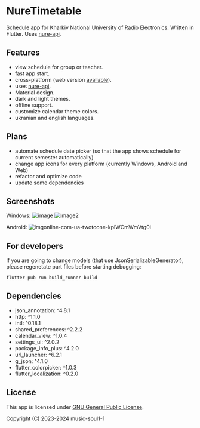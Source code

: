 # NureTimetable

Schedule app for Kharkiv National University of Radio Electronics. Written in Flutter.
Uses [nure-api](https://github.com/mindenit/nure-api).


## Features
- view schedule for group or teacher.
- fast app start.
- cross-platform (web version [available](https://www.nure-time.pp.ua/)).
- uses [nure-api](https://github.com/mindenit/nure-api).
- Material design.
- dark and light themes.
- offline support.
- customize calendar theme colors.
- ukranian and english languages.


## Plans
- automate schedule date picker (so that the app shows schedule for current semester automatically)
- change app icons for every platform (currently Windows, Android and Web)
- refactor and optimize code
- update some dependencies


## Screenshots
Windows:
![image](https://github.com/music-soul1-1/nure-timetable/assets/72669184/c85fb945-3836-4fd5-9770-3c26c35d0dce)
![image2](https://github.com/music-soul1-1/nure-timetable/assets/72669184/ce09bd50-53ad-44f6-8137-a9b13ba832f6)

Android:
![imgonline-com-ua-twotoone-kpiWCmWmVtg0i](https://github.com/music-soul1-1/nure-timetable/assets/72669184/cbce1fbf-5600-416f-b58e-e779671829ff)


## For developers

If you are going to change models (that use JsonSerializableGenerator), please regenetate part files before starting debugging:
```
flutter pub run build_runner build
```


## Dependencies
-  json_annotation: ^4.8.1
-  http: ^1.1.0
-  intl: ^0.18.1
-  shared_preferences: ^2.2.2
-  calendar_view: ^1.0.4
-  settings_ui: ^2.0.2
-  package_info_plus: ^4.2.0
-  url_launcher: ^6.2.1
-  g_json: ^4.1.0
-  flutter_colorpicker: ^1.0.3
-  flutter_localization: ^0.2.0


## License

This app is licensed under [GNU General Public License](https://github.com/music-soul1-1/nure-timetable/blob/main/LICENSE).

Copyright (C) 2023-2024  music-soul1-1
